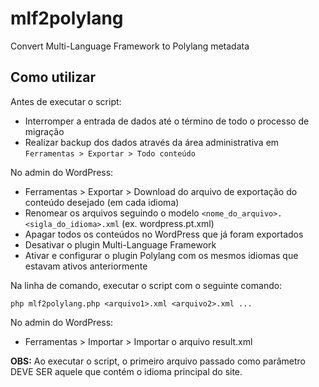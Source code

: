 # mlf2polylang
Convert Multi-Language Framework to Polylang metadata

## Como utilizar

Antes de executar o script:
* Interromper a entrada de dados até o término de todo o processo de migração
* Realizar backup dos dados através da área administrativa em `Ferramentas > Exportar > Todo conteúdo`

No admin do WordPress:
* Ferramentas > Exportar > Download do arquivo de exportação do conteúdo desejado (em cada idioma)
* Renomear os arquivos seguindo o modelo `<nome_do_arquivo>.<sigla_do_idioma>.xml` (ex. wordpress.pt.xml)
* Apagar todos os conteúdos no WordPress que já foram exportados
* Desativar o plugin Multi-Language Framework
* Ativar e configurar o plugin Polylang com os mesmos idiomas que estavam ativos anteriormente

Na linha de comando, executar o script com o seguinte comando:

`php mlf2polylang.php <arquivo1>.xml <arquivo2>.xml ...`

No admin do WordPress:
* Ferramentas > Importar > Importar o arquivo result.xml

__OBS:__ Ao executar o script, o primeiro arquivo passado como parâmetro DEVE SER aquele que contém o idioma principal do site.